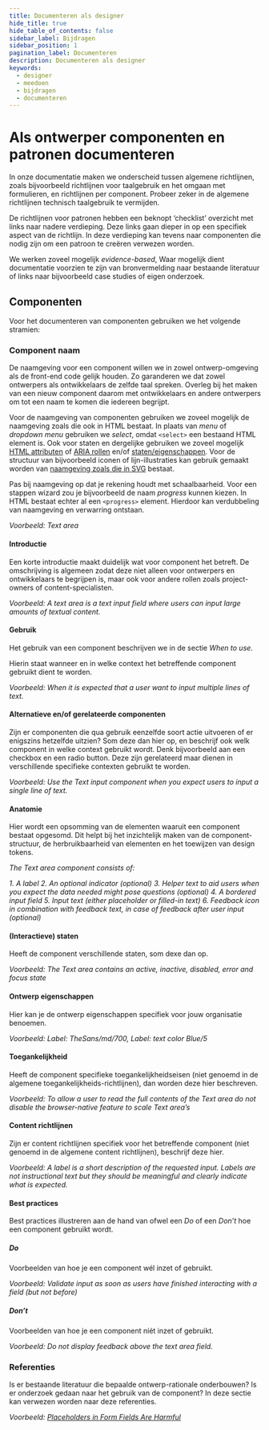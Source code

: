 ```yaml
---
title: Documenteren als designer
hide_title: true
hide_table_of_contents: false
sidebar_label: Bijdragen
sidebar_position: 1
pagination_label: Documenteren
description: Documenteren als designer
keywords:
  - designer
  - meedoen
  - bijdragen
  - documenteren
---
```


# Als ontwerper componenten en patronen documenteren

In onze documentatie maken we onderscheid tussen algemene richtlijnen, zoals bijvoorbeeld richtlijnen voor taalgebruik en het omgaan met formulieren, en richtlijnen per component. Probeer zeker in de algemene richtlijnen technisch taalgebruik te vermijden.

De richtlijnen voor patronen hebben een beknopt ‘checklist’ overzicht met links naar nadere verdieping. Deze links gaan dieper in op een specifiek aspect van de richtlijn. In deze verdieping kan tevens naar componenten die nodig zijn om een patroon te creëren verwezen worden.

We werken zoveel mogelijk _evidence-based_, Waar mogelijk dient documentatie voorzien te zijn van bronvermelding naar bestaande literatuur of links naar bijvoorbeeld case studies of eigen onderzoek.

## Componenten

Voor het documenteren van componenten gebruiken we het volgende stramien:

### Component naam

De naamgeving voor een component willen we in zowel ontwerp-omgeving als de front-end code gelijk houden. Zo garanderen we dat zowel ontwerpers als ontwikkelaars de zelfde taal spreken. Overleg bij het maken van een nieuw component daarom met ontwikkelaars en andere ontwerpers om tot een naam te komen die iedereen begrijpt.

Voor de naamgeving van componenten gebruiken we zoveel mogelijk de naamgeving zoals die ook in HTML bestaat. In plaats van _menu_ of _dropdown menu_ gebruiken we _select_, omdat `<select>` een bestaand HTML element is. Ook voor staten en dergelijke gebruiken we zoveel mogelijk [HTML attributen](https://developer.mozilla.org/en-US/docs/Web/HTML/Attributes) of [ARIA rollen](https://www.w3.org/TR/wai-aria/#roles_categorization) en/of [staten/eigenschappen](https://www.w3.org/TR/wai-aria/#global_states). Voor de structuur van bijvoorbeeld iconen of lijn-illustraties kan gebruik gemaakt worden van [naamgeving zoals die in SVG](https://developer.mozilla.org/en-US/docs/Web/SVG/Element) bestaat.

Pas bij naamgeving op dat je rekening houdt met schaalbaarheid. Voor een stappen wizard zou je bijvoorbeeld de naam _progress_ kunnen kiezen. In HTML bestaat echter al een `<progress>` element. Hierdoor kan verdubbeling van naamgeving en verwarring ontstaan.

_Voorbeeld: Text area_

#### Introductie

Een korte introductie maakt duidelijk wat voor component het betreft. De omschrijving is algemeen zodat deze niet alleen voor ontwerpers en ontwikkelaars te begrijpen is, maar ook voor andere rollen zoals project-owners of content-specialisten.

_Voorbeeld: A text area is a text input field where users can input large amounts of textual content._

#### Gebruik

Het gebruik van een component beschrijven we in de sectie _When to use_.

Hierin staat wanneer en in welke context het betreffende component gebruikt dient te worden.

_Voorbeeld: When it is expected that a user want to input multiple lines of text._

#### Alternatieve en/of gerelateerde componenten

Zijn er componenten die qua gebruik eenzelfde soort actie uitvoeren of er enigszins hetzelfde uitzien? Som deze dan hier op, en beschrijf ook welk component in welke context gebruikt wordt. Denk bijvoorbeeld aan een checkbox en een radio button. Deze zijn gerelateerd maar dienen in verschillende specifieke contexten gebruikt te worden.

_Voorbeeld: Use the Text input component when you expect users to input a single line of text._

#### Anatomie

Hier wordt een opsomming van de elementen waaruit een component bestaat opgesomd. Dit helpt bij het inzichtelijk maken van de component-structuur, de herbruikbaarheid van elementen en het toewijzen van design tokens.

_The Text area component consists of:_

_1. A label_
_2. An optional indicator (optional)_
_3. Helper text to aid users when you expect the data needed might pose questions (optional)_
_4. A bordered input field_
_5. Input text (either placeholder or filled-in text)_
_6. Feedback icon in combination with feedback text, in case of feedback after user input (optional)_

#### (Interactieve) staten

Heeft de component verschillende staten, som dexe dan op.

_Voorbeeld: The Text area contains an active, inactive, disabled, error and focus state_

#### Ontwerp eigenschappen

Hier kan je de ontwerp eigenschappen specifiek voor jouw organisatie benoemen.

_Voorbeeld: Label: TheSans/md/700, Label: text color Blue/5_

#### Toegankelijkheid

Heeft de component specifieke toegankelijkheidseisen (niet genoemd in de algemene toegankelijkheids-richtlijnen), dan worden deze hier beschreven.

_Voorbeeld: To allow a user to read the full contents of the Text area do not disable the browser-native feature to scale Text area’s_

#### Content richtlijnen

Zijn er content richtlijnen specifiek voor het betreffende component (niet genoemd in de algemene content richtlijnen), beschrijf deze hier.

_Voorbeeld: A label is a short description of the requested input. Labels are not instructional text but they should be meaningful and clearly indicate what is expected._

#### Best practices

Best practices illustreren aan de hand van ofwel een _Do_ of een _Don’t_ hoe een component gebruikt wordt.

##### Do

Voorbeelden van hoe je een component wél inzet of gebruikt.

_Voorbeeld: Validate input as soon as users have finished interacting with a field (but not before)_

##### Don’t

Voorbeelden van hoe je een component níét inzet of gebruikt.

_Voorbeeld: Do not display feedback above the text area field._

### Referenties

Is er bestaande literatuur die bepaalde ontwerp-rationale onderbouwen? Is er onderzoek gedaan naar het gebruik van de component? In deze sectie kan verwezen worden naar deze referenties.

_Voorbeeld: [Placeholders in Form Fields Are Harmful](https://www.nngroup.com/articles/form-design-placeholders/)_
